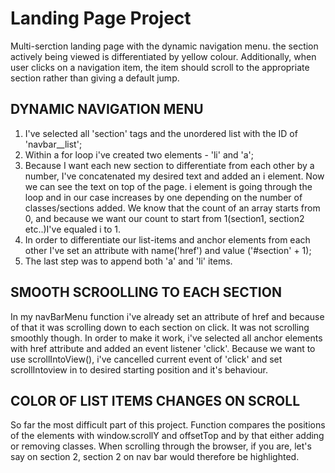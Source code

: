 # Landing Page Project
Multi-serction landing page with the dynamic navigation menu. the section actively being viewed is differentiated by yellow colour. Additionally, when user clicks on a navigation item, the item should scroll to the appropriate section rather than giving a default jump.

## DYNAMIC NAVIGATION MENU
1. I've selected all 'section' tags and the unordered list with the ID of 'navbar__list'; 
2. Within a for loop i've created two elements - 'li' and 'a';
3. Because I want each new section to differentiate from each other by a number, I've concatenated my desired text and added an i element. Now we can see the text on top of the page.
i element is going through the loop and in our case increases by one depending on the number of classes/sections added. We know that the count of an array starts from 0, and because we want our count to start from 1(section1, section2 etc..)I've equaled i to 1. 
4. In order to differentiate our list-items and anchor elements from each other I've set an attribute with name('href') and value ('#section' + 1);
5. The last step was to append both 'a' and 'li' items. 

## SMOOTH SCROOLLING TO EACH SECTION
In my navBarMenu function i've already set an attribute of href and because of that it was scrolling down to each section on click. It was not scrolling smoothly though. In order to make it work, i've selected all anchor elements with href attribute and added an event listener 'click'. Because we want to use scrollIntoView(), i've cancelled current event of 'click' and set scrollIntoview in to desired starting position and it's behaviour. 

## COLOR OF LIST ITEMS CHANGES ON SCROLL
So far the most difficult part of this project. Function compares the positions of the elements with window.scrollY and offsetTop and by that either adding or removing classes. When scrolling through the browser, if you are, let's say on section 2, section 2 on nav bar would therefore be highlighted. 
